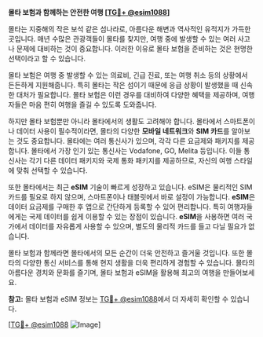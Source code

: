 **몰타 보험과 함께하는 안전한 여행 [[TG💪+ @esim1088](https://t.me/s/esim1088)]**

몰타는 지중해의 작은 보석 같은 섬나라로, 아름다운 해변과 역사적인 유적지가 가득한 곳입니다. 매년 수많은 관광객들이 몰타를 찾지만, 여행 중에 발생할 수 있는 여러 사고나 문제에 대비하는 것이 중요합니다. 이러한 이유로 몰타 보험을 준비하는 것은 현명한 선택이라고 할 수 있습니다.

몰타 보험은 여행 중 발생할 수 있는 의료비, 긴급 진료, 또는 여행 취소 등의 상황에서 든든하게 지원해줍니다. 특히 몰타는 작은 섬이기 때문에 응급 상황이 발생했을 때 신속한 대처가 필요합니다. 몰타 보험은 이런 경우를 대비하여 다양한 혜택을 제공하며, 여행자들은 마음 편히 여행을 즐길 수 있도록 도와줍니다.

하지만 몰타 보험뿐만 아니라 몰타에서의 생활도 고려해야 합니다. 몰타에서 스마트폰이나 데이터 사용이 필수적이라면, 몰타의 다양한 **모바일 네트워크**와 **SIM 카드**를 알아보는 것도 중요합니다. 몰타에는 여러 통신사가 있으며, 각각 다른 요금제와 패키지를 제공합니다. 몰타에서 가장 인기 있는 통신사는 Vodafone, GO, Melita 등입니다. 이들 통신사는 각기 다른 데이터 패키지와 국제 통화 패키지를 제공하므로, 자신의 여행 스타일에 맞춰 선택할 수 있습니다.

또한 몰타에서는 최근 **eSIM** 기술이 빠르게 성장하고 있습니다. eSIM은 물리적인 SIM 카드를 필요로 하지 않으며, 스마트폰이나 태블릿에서 바로 설정이 가능합니다. **eSIM**은 데이터 요금제를 구매한 후 앱으로 간단하게 등록할 수 있어 편리합니다. 특히 여행자들에게는 국제 데이터를 쉽게 이용할 수 있는 장점이 있습니다. **eSIM**을 사용하면 여러 국가에서 데이터를 자유롭게 사용할 수 있으며, 별도의 물리적 카드를 들고 다닐 필요가 없습니다.

몰타 보험과 함께라면 몰타에서의 모든 순간이 더욱 안전하고 즐거울 것입니다. 또한 몰타의 다양한 통신 서비스를 통해 현지 생활을 더욱 편리하게 경험할 수 있습니다. 몰타의 아름다운 경치와 문화를 즐기며, 몰타 보험과 eSIM을 활용해 최고의 여행을 만들어보세요.

**참고:** 몰타 보험과 eSIM 정보는 [TG💪+ @esim1088](https://t.me/s/esim1088)에서 더 자세히 확인할 수 있습니다. 

[[TG💪+ @esim1088](https://t.me/s/esim1088) ![Image](https://i.postimg.cc/Y0z9fWf4/image.png)]